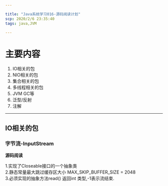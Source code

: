 ```yaml
---

title: "Java系统学习016-源码阅读计划"
scp: 2020/2/6 23:35:40
tags: java,JVM  

---
```


# 主要内容  

1. IO相关的包  
2. NIO相关的包  
3. 集合相关的包  
4. 多线程相关的包  
5. JVM GC等  
6. 泛型/反射  
7. 注解  

---

## IO相关的包  

### 字节流-InputStream  

**源码阅读**  

1.实现了Closeable接口的一个抽象类  
2.静态常量最大跳过缓存区大小 MAX_SKIP_BUFFER_SIZE = 2048  
3.必须实现的抽象方法read() 返回int 类型,-1表示流结束.